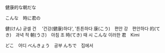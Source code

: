 
健康的な朝だな 

こんな　時に君の



健(けん)   굳셀 건　 '건강(健康)하다', '튼튼하다
康(こう)　편안 강　편안하다
的(てき)　과녁 적
朝(うさ)　아침 조
時(てき)    때 시
こんな 이러한
君　Kimi



どこ　어디
べんきょう　공부
んちで　집에서　
